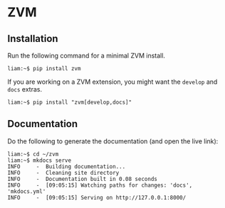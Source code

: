 # ZVM

## Installation
Run the following command for a minimal ZVM install.
```console
liam:~$ pip install zvm
```

If you are working on a ZVM extension, you might want the `develop` and `docs` extras.
```console
liam:~$ pip install "zvm[develop,docs]"
```

## Documentation
Do the following to generate the documentation (and open the live link):
```console
liam:~$ cd ~/zvm
liam:~$ mkdocs serve
INFO     -  Building documentation...
INFO     -  Cleaning site directory
INFO     -  Documentation built in 0.08 seconds
INFO     -  [09:05:15] Watching paths for changes: 'docs', 'mkdocs.yml'
INFO     -  [09:05:15] Serving on http://127.0.0.1:8000/
```
